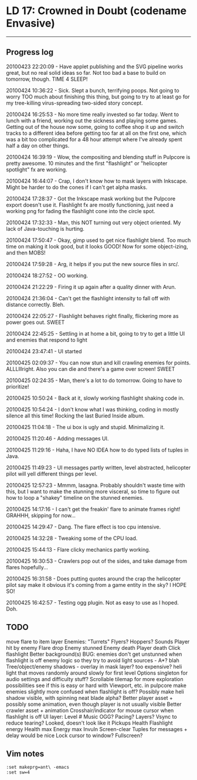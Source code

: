 # LD 17: Crowned in Doubt (codename Envasive)
-------------

## Progress log

20100423 22:20:09 - Have applet publishing and the SVG pipeline works great, but no real solid ideas so far. Not too bad a base to build on tomorrow, though. TIME 4 SLEEP!

20100424 10:36:22 - Sick. Slept a bunch, terrifying poops. Not going to worry TOO much about finishing this thing, but going to try to at least go for my tree-killing virus-spreading two-sided story concept.

20100424 16:25:53 - No more time really invested so far today. Went to lunch with a friend, working out the sickness and playing some games. Getting out of the house now some, going to coffee shop it up and switch tracks to a different idea before getting too far at all on the first one, which was a bit too complicated for a 48 hour attempt where I've already spent half a day on other things.

20100424 16:39:19 - Wow, the compositing and blending stuff in Pulpcore is pretty awesome. 10 minutes and the first "flashlight" or "helicopter spotlight" fx are working.

20100424 16:44:07 - Crap, I don't know how to mask layers with Inkscape. Might be harder to do the cones if I can't get alpha masks.

20100424 17:28:37 - Got the Inkscape mask working but the Pulpcore export doesn't use it. Flashlight fx are mostly functioning, just need a working png for fading the flashlight cone into the circle spot.

20100424 17:32:33 - Man, this NOT turning out very object oriented. My lack of Java-touching is hurting.

20100424 17:50:47 - Okay, gimp used to get nice flashlight blend. Too much time on making it look good, but it looks GOOD! Now for some object-izing, and then MOBS!

20100424 17:59:28 - Arg, it helps if you put the new source files in src/.

20100424 18:27:52 - OO working.

20100424 21:22:29 - Firing it up again after a quality dinner with Arun.

20100424 21:36:04 - Can't get the flashlight intensity to fall off with distance correctly. Bleh.

20100424 22:05:27 - Flashlight behaves right finally, flickering more as power goes out. SWEET

20100424 22:45:25 - Settling in at home a bit, going to try to get a little UI and enemies that respond to light

20100424 23:47:41 - UI started

20100425 02:09:37 - You can now stun and kill crawling enemies for points. ALLLlllright. Also you can die and there's a game over screen! SWEET

20100425 02:24:35 - Man, there's a lot to do tomorrow. Going to have to prioritize!

20100425 10:50:24 - Back at it, slowly working flashlight shaking code in.

20100425 10:54:24 - I don't know what I was thinking, coding in mostly silence all this time! Rocking the last Buried Inside album.

20100425 11:04:18 - The ui box is ugly and stupid. Minimalizing it.

20100425 11:20:46 - Adding messages UI.

20100425 11:29:16 - Haha, I have NO IDEA how to do typed lists of tuples in Java.

20100425 11:49:23 - UI messages partly written, level abstracted, helicopter pilot will yell different things per level.

20100425 12:57:23 - Mmmm, lasagna. Probably shouldn't waste time with this, but I want to make the stunning more visceral, so time to figure out how to loop a "shakey" timeline on the stunned enemies.

20100425 14:17:16 - I can't get the freakin' flare to animate frames right! GRAHHH, skipping for now...

20100425 14:29:47 - Dang. The flare effect is too cpu intensive.

20100425 14:32:28 - Tweaking some of the CPU load.

20100425 15:44:13 - Flare clicky mechanics partly working.

20100425 16:30:53 - Crawlers pop out of the sides, and take damage from flares hopefully...

20100425 16:31:58 - Does putting quotes around the crap the helicopter pilot say make it obvious it's coming from a game entity in the sky? I HOPE SO!

20100425 16:42:57 - Testing ogg plugin. Not as easy to use as I hoped. Doh.

## TODO


move flare to item layer
Enemies:
  "Turrets"
  Flyers?
  Hoppers?
Sounds
  Player hit by enemy
  Flare drop
  Enemy stunned
  Enemy death
  Player death
  Click flashlight
Better background(s)
BUG: enemies don't get unstunned when flashlight is off
enemy logic so they try to avoid light sources - A*? blah
Tree/object/enemy shadows - overlay in mask layer? too expensive?
heli light that moves randomly around slowly for first level
Options singleton for audio settings and difficulty stuff?
Scrollable tilemap for more exploration possibilities
  see if this is easy or hard with Viewport, etc. in pulpcore
make enemies slightly more confused when flashlight is off?
Possibly make heli shadow visible, with spinning neat blade alpha?
Better player asset + possibly some animation, even though player is not usually visible
Better crawler asset + animation
Crosshair/indicator for mouse cursor when flashlight is off
UI layer: Level #
Music
  OGG?
  Pacing?
  Layers?
Vsync to reduce tearing? Looked, doesn't look like it
Pickups
  Health
  Flashlight energy
  Health max
  Energy max
  Invuln
  Screen-clear
Tuples for messages + delay would be nice
Lock cursor to window?
Fullscreen?

## Vim notes

    :set makeprg=ant\ -emacs
    :set sw=4


